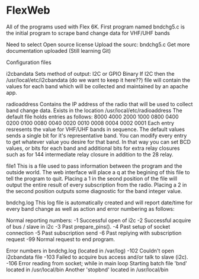# FlexWeb
All of the programs used with Flex 6K.
First program named bndchg5.c is the initial program to scrape band change data for VHF/UHF bands

Need to select Open source license
Upload the sourc: bndchg5.c
Get more documentation uploaded
(Still learning Git)

Configuration files

i2cbandata
Sets method of output:  I2C or GPIO Binary
	If I2C then the /usr/local/etc/i2cbandata (do we want to keep it here??) file will contain the values 	for each band which will be collected and maintained by an apache app.

radioaddress
Contains the IP address of the radio that will be used to collect band change data.  Exists in the location /usr/local/etc/radioaddress
The default file holds entries as follows:
8000
4000
2000
1000
0800
0400
0200
0100
0080
0040
0020
0010
0008
0004
0002
0001
Each entry resresents the value for VHF/UHF bands in sequence. The default values sends a single bit for it's representative band. You can modify every entry to get whatever value you desire for that band. In that way you can set BCD values, or bits for each band and additional bits for extra relay closures such as for 144 intermediate relay closure in addition to the 28 relay.

file1
This is a file used to pass information between the program and the outside world.   The web interface will place a q at the begining of this file to tell the program to quit.
Placing a 1 in the seond position of the file will output the entire result of every subscription from the radio.   Placing a 2 in the second position outputs some diagnostic for the band integer value.

bndchg.log 
This log file is automatically created and will report date/time for every band change as well as action and error numbering as follows:

Normal reporting numbers:
-1 Successful open of i2c
-2 Successful acquire of bus / slave in i2c
-3 Past prepare_pins().
-4 Past setup of socket connection
-5 Past subscription send
-6 Past replying with subscription request
-99 Normal request to end program.

Error numbers in bndchg.log (located in /var/log)
-102 Couldn't open i2cbandata file
-103 Failed to acquire bus access and/or talk to slave (i2c).
-106 Error reading from socket; while in main loop
Starting batch file 'bnd' located in /usr/local/bin
Another 'stopbnd' located in /usr/local/bin
